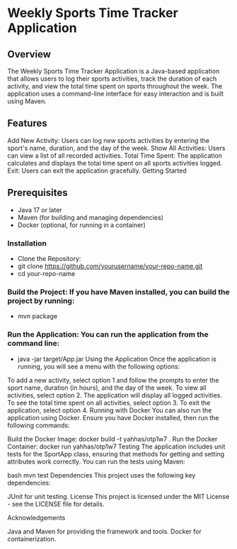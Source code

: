# Weekly Sports Time Tracker Application

## Overview

The Weekly Sports Time Tracker Application is a Java-based application that allows users to log their sports activities, track the duration of each activity, and view the total time spent on sports throughout the week. The application uses a command-line interface for easy interaction and is built using Maven.

## Features

Add New Activity: Users can log new sports activities by entering the sport's name, duration, and the day of the week.
Show All Activities: Users can view a list of all recorded activities.
Total Time Spent: The application calculates and displays the total time spent on all sports activities logged.
Exit: Users can exit the application gracefully.
Getting Started

## Prerequisites
- Java 17 or later
- Maven (for building and managing dependencies)
- Docker (optional, for running in a container)
### Installation
- Clone the Repository:
- git clone https://github.com/yourusername/your-repo-name.git
- cd your-repo-name
### Build the Project: If you have Maven installed, you can build the project by running:
- mvn package
### Run the Application: You can run the application from the command line:
- java -jar target/App.jar
Using the Application
Once the application is running, you will see a menu with the following options:

To add a new activity, select option 1 and follow the prompts to enter the sport name, duration (in hours), and the day of the week.
To view all activities, select option 2. The application will display all logged activities.
To see the total time spent on all activities, select option 3.
To exit the application, select option 4.
Running with Docker
You can also run the application using Docker. Ensure you have Docker installed, then run the following commands:

Build the Docker Image:
docker build -t yahhas/otp1w7 .
Run the Docker Container:
docker run yahhas/otp1w7
Testing
The application includes unit tests for the SportApp class, ensuring that methods for getting and setting attributes work correctly. You can run the tests using Maven:

bash
mvn test
Dependencies
This project uses the following key dependencies:

JUnit for unit testing.
License
This project is licensed under the MIT License - see the LICENSE file for details.

Acknowledgements

Java and Maven for providing the framework and tools.
Docker for containerization.
